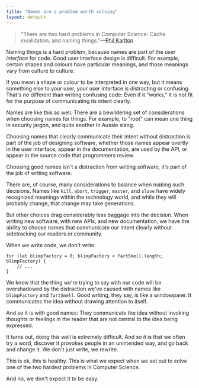 ```yaml
---
title: "Names are a problem worth solving"
layout: default
---
```


> "There are two hard problems in Computer Science: Cache invalidation, and naming things."—[Phil Karlton](http://karlton.hamilton.com)

Naming things is a hard problem, because names are part of the *user interface* for code. Good user interface design is difficult. For example, certain shapes and colours have particular meanings, and those meanings vary from culture to culture.

If you mean a shape or colour to be interpreted in one way, but it means something else to your user, your user interface is distracting or confusing. That's no different than writing confusing code: Even if it "works," it is not fit for the purpose of communicating its intent clearly.

Names are like this as well. There are a bewildering set of considerations when choosing names for things. For example, to "root" can mean one thing in security jargon, and quite another in Aussie slang.

Choosing names that clearly communicate their intent without distraction is part of the job of designing software, whether those names appear overtly in the user interface, appear in the documentation, are used by the API, or appear in the source code that programmers review.

Choosing good names isn't a distraction from writing software, it's part of the job of writing software.

There are, of course, many considerations to balance when making such decisions. Names like `kill`, `abort`, `trigger`, `master`, and `slave` have widely recognized meanings within the technology world, and while they will probably change, that change may take generations.

But other choices drag considerably less baggage into the decision. When writing new software, with new APIs, and new documentation, we have the ability to choose names that communicate our intent clearly without sidetracking our readers or community.

When we write code, we don't write:

```
for (let blimpFactory = 0; blimpFactory < fartSmell.length; blimpFactory) {
    // ...
}
```

We know that the thing we're trying to say with our code will be overshadowed by the distraction we've caused with names like `blimpFactory` and `fartSmell`. Good writing, they say, is like a windowpane: It communicates the idea without drawing attention to itself.

And so it is with good names: They communicate the idea without invoking thoughts or feelings in the reader that are not central to the idea being expressed.

It turns out, doing this well is extremely difficult. And so it is that we often try a word, discover it provokes people in an unintended way, and go back and change it. We don't just write, we rewrite.

This is ok, this is healthy. This is what we expect when we set out to solve one of the two hardest problems in Computer Science.

And no, we don't expect it to be easy.
